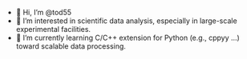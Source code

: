 - 👋 Hi, I’m @tod55
- 👀 I’m interested in scientific data analysis, especially in large-scale experimental facilities.
- 🌱 I’m currently learning C/C++ extension for Python (e.g., cppyy ...) toward scalable data processing.

<!---
tod55/tod55 is a ✨ special ✨ repository because its `README.md` (this file) appears on your GitHub profile.
You can click the Preview link to take a look at your changes.
--->
